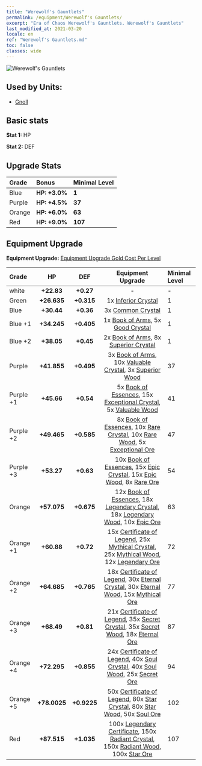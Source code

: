 ```yaml
---
title: "Werewolf's Gauntlets"
permalink: /equipment/Werewolf's Gauntlets/
excerpt: "Era of Chaos Werewolf's Gauntlets. Werewolf's Gauntlets"
last_modified_at: 2021-03-20
locale: en
ref: "Werewolf's Gauntlets.md"
toc: false
classes: wide
---
```


  ![Werewolf's Gauntlets](/images/e/e_8014.png)

## Used by Units:

* [Gnoll](/units/Gnoll/) 


## Basic stats
 **Stat 1:** HP

 **Stat 2:** DEF

## Upgrade Stats

  |     Grade    |   Bonus | Minimal Level | 
  |:-------------|:--------|:--------------| 
  | Blue | **HP: +3.0%** | **1** | 
  | Purple | **HP: +4.5%** | **37** | 
  | Orange | **HP: +6.0%** | **63** | 
  | Red | **HP: +9.0%** | **107** | 


## Equipment Upgrade
 **Equipment Upgrade:** [Equipment Upgrade Gold Cost Per Level](/equipment/EquipmentUpgradeCostPerLevel/) 

  |          Grade      | HP | DEF | Equipment Upgrade | Minimal Level |
  |:--------------------|:---------:|:---------:|:----------------:|:--------------|
  | white | **+22.83** | **+0.27** | - | - |
  | Green | **+26.635** | **+0.315** | 1x [Inferior Crystal](/Items/mat_5/) | 1 |
  | Blue | **+30.44** | **+0.36** | 3x [Common Crystal](/Items/mat_11/) | 1 |
  | Blue +1 | **+34.245** | **+0.405** | 1x [Book of Arms](/Items/mat_18/), 5x [Good Crystal](/Items/mat_17/) | 1 |
  | Blue +2 | **+38.05** | **+0.45** | 2x [Book of Arms](/Items/mat_25/), 8x [Superior Crystal](/Items/mat_24/) | 1 |
  | Purple | **+41.855** | **+0.495** | 3x [Book of Arms](/Items/mat_32/), 10x [Valuable Crystal](/Items/mat_31/), 3x [Superior Wood](/Items/mat_20/) | 37 |
  | Purple +1 | **+45.66** | **+0.54** | 5x [Book of Essences](/Items/mat_39/), 15x [Exceptional Crystal](/Items/mat_38/), 5x [Valuable Wood](/Items/mat_27/) | 41 |
  | Purple +2 | **+49.465** | **+0.585** | 8x [Book of Essences](/Items/mat_46/), 10x [Rare Crystal](/Items/mat_45/), 10x [Rare Wood](/Items/mat_41/), 5x [Exceptional Ore](/Items/mat_33/) | 47 |
  | Purple +3 | **+53.27** | **+0.63** | 10x [Book of Essences](/Items/mat_53/), 15x [Epic Crystal](/Items/mat_52/), 15x [Epic Wood](/Items/mat_48/), 8x [Rare Ore](/Items/mat_40/) | 54 |
  | Orange | **+57.075** | **+0.675** | 12x [Book of Essences](/Items/mat_60/), 18x [Legendary Crystal](/Items/mat_59/), 18x [Legendary Wood](/Items/mat_55/), 10x [Epic Ore](/Items/mat_47/) | 63 |
  | Orange +1 | **+60.88** | **+0.72** | 15x [Certificate of Legend](/Items/mat_67/), 25x [Mythical Crystal](/Items/mat_66/), 25x [Mythical Wood](/Items/mat_62/), 12x [Legendary Ore](/Items/mat_54/) | 72 |
  | Orange +2 | **+64.685** | **+0.765** | 18x [Certificate of Legend](/Items/mat_74/), 30x [Eternal Crystal](/Items/mat_73/), 30x [Eternal Wood](/Items/mat_69/), 15x [Mythical Ore](/Items/mat_61/) | 77 |
  | Orange +3 | **+68.49** | **+0.81** | 21x [Certificate of Legend](/Items/mat_81/), 35x [Secret Crystal](/Items/mat_80/), 35x [Secret Wood](/Items/mat_76/), 18x [Eternal Ore](/Items/mat_68/) | 87 |
  | Orange +4 | **+72.295** | **+0.855** | 24x [Certificate of Legend](/Items/mat_88/), 40x [Soul Crystal](/Items/mat_87/), 40x [Soul Wood](/Items/mat_83/), 25x [Secret Ore](/Items/mat_75/) | 94 |
  | Orange +5 | **+78.0025** | **+0.9225** | 50x [Certificate of Legend](/Items/mat_95/), 80x [Star Crystal](/Items/mat_94/), 80x [Star Wood](/Items/mat_90/), 50x [Soul Ore](/Items/mat_82/) | 102 |
  | Red | **+87.515** | **+1.035** | 100x [Legendary Certificate](/Items/mat_102/), 150x [Radiant Crystal](/Items/mat_101/), 150x [Radiant Wood](/Items/mat_97/), 100x [Star Ore](/Items/mat_89/) | 107 |

